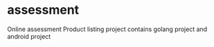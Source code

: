 # assessment
Online assessment  Product listing project contains golang project and android project
